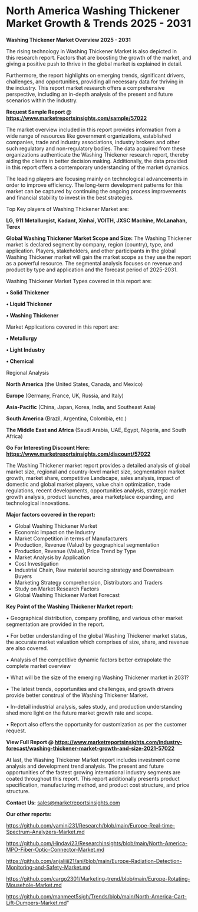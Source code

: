 # North America Washing Thickener Market Growth & Trends 2025 - 2031

<Strong> Washing Thickener Market Overview 2025 - 2031</strong>

The rising technology in Washing Thickener Market is also depicted in this research report. Factors that are boosting the growth of the market, and giving a positive push to thrive in the global market is explained in detail.

Furthermore, the report highlights on emerging trends, significant drivers, challenges, and opportunities, providing all necessary data for thriving in the industry. This report market research offers a comprehensive perspective, including an in-depth analysis of the present and future scenarios within the industry.

<strong>Request Sample Report @ <a href=https://www.marketreportsinsights.com/sample/57022>https://www.marketreportsinsights.com/sample/57022</a></strong>

The market overview included in this report provides information from a wide range of resources like government organizations, established companies, trade and industry associations, industry brokers and other such regulatory and non-regulatory bodies. The data acquired from these organizations authenticate the Washing Thickener research report, thereby aiding the clients in better decision making. Additionally, the data provided in this report offers a contemporary understanding of the market dynamics.

The leading players are focusing mainly on technological advancements in order to improve efficiency. The long-term development patterns for this market can be captured by continuing the ongoing process improvements and financial stability to invest in the best strategies.

Top Key players of Washing Thickener Market are:

<strong>LG, 911 Metallurgist, Kadant, Xinhai, VOITH, JXSC Machine, McLanahan, Terex</strong>

<strong><b>Global Washing Thickener Market Scope and Size:</b></strong>
The Washing Thickener market is declared segment by company, region (country), type, and application. Players, stakeholders, and other participants in the global Washing Thickener market will gain the market scope as they use the report as a powerful resource. The segmental analysis focuses on revenue and product by type and application and the forecast period of 2025-2031.

Washing Thickener Market Types covered in this report are:

<strong>• Solid Thickener

• Liquid Thickener

• Washing Thickener</strong>

Market Applications covered in this report are:

<strong>• Metallurgy

• Light Industry

• Chemical</strong> 

Regional Analysis

<strong>North America</strong> (the United States, Canada, and Mexico)

<strong>Europe</strong> (Germany, France, UK, Russia, and Italy)

<strong>Asia-Pacific</strong> (China, Japan, Korea, India, and Southeast Asia)

<strong>South America</strong> (Brazil, Argentina, Colombia, etc.)

<strong>The Middle East and Africa</strong> (Saudi Arabia, UAE, Egypt, Nigeria, and South Africa)

<strong>Go For Interesting Discount Here: <a href=https://www.marketreportsinsights.com/discount/57022>https://www.marketreportsinsights.com/discount/57022</a></strong>

The Washing Thickener market report provides a detailed analysis of global market size, regional and country-level market size, segmentation market growth, market share, competitive Landscape, sales analysis, impact of domestic and global market players, value chain optimization, trade regulations, recent developments, opportunities analysis, strategic market growth analysis, product launches, area marketplace expanding, and technological innovations.

<strong><b>Major factors covered in the report:</b></strong>
<ul>
  <li>Global Washing Thickener Market </li>
  <li>Economic Impact on the Industry</li>
  <li>Market Competition in terms of Manufacturers</li>
  <li>Production, Revenue (Value) by geographical segmentation</li>
  <li>Production, Revenue (Value), Price Trend by Type</li>
  <li>Market Analysis by Application</li>
  <li>Cost Investigation</li>
  <li>Industrial Chain, Raw material sourcing strategy and Downstream Buyers</li>
  <li>Marketing Strategy comprehension, Distributors and Traders</li>
  <li>Study on Market Research Factors</li>
  <li>Global Washing Thickener Market Forecast</li>
</ul>

<strong><b>Key Point of the Washing Thickener Market report:</b></strong>

• Geographical distribution, company profiling, and various other market segmentation are provided in the report.

• For better understanding of the global Washing Thickener market status, the accurate market valuation which comprises of size, share, and revenue are also covered.

• Analysis of the competitive dynamic factors better extrapolate the complete market overview

• What will be the size of the emerging Washing Thickener market in 2031?

• The latest trends, opportunities and challenges, and growth drivers provide better construal of the Washing Thickener Market.

• In-detail industrial analysis, sales study, and production understanding shed more light on the future market growth rate and scope.

• Report also offers the opportunity for customization as per the customer request.

<strong><b>View Full Report @ <a href=https://www.marketreportsinsights.com/industry-forecast/washing-thickener-market-growth-and-size-2021-57022>https://www.marketreportsinsights.com/industry-forecast/washing-thickener-market-growth-and-size-2021-57022</a></b></strong>


At last, the Washing Thickener Market report includes investment come analysis and development trend analysis. The present and future opportunities of the fastest growing international industry segments are coated throughout this report. This report additionally presents product specification, manufacturing method, and product cost structure, and price structure.

<strong>Contact Us:</strong>
sales@marketreportsinsights.com

<strong>Our other reports:</strong>

<a href=https://github.com/yamini231/Research/blob/main/Europe-Real-time-Spectrum-Analyzers-Market.md>https://github.com/yamini231/Research/blob/main/Europe-Real-time-Spectrum-Analyzers-Market.md</a>

<a href=https://github.com/Hindavi23/Researchinsights/blob/main/North-America-MPO-Fiber-Optic-Connector-Market.md>https://github.com/Hindavi23/Researchinsights/blob/main/North-America-MPO-Fiber-Optic-Connector-Market.md</a>

<a href=https://github.com/anjaliiii21/ani/blob/main/Europe-Radiation-Detection-Monitoring-and-Safety-Market.md>https://github.com/anjaliiii21/ani/blob/main/Europe-Radiation-Detection-Monitoring-and-Safety-Market.md</a>

<a href=https://github.com/cargo2301/Marketing-trend/blob/main/Europe-Rotating-Mousehole-Market.md>https://github.com/cargo2301/Marketing-trend/blob/main/Europe-Rotating-Mousehole-Market.md</a>

<a href=https://github.com/manmeet5sigh/Trends/blob/main/North-America-Cart-Lift-Dumpers-Market.md>https://github.com/manmeet5sigh/Trends/blob/main/North-America-Cart-Lift-Dumpers-Market.md</a>"
